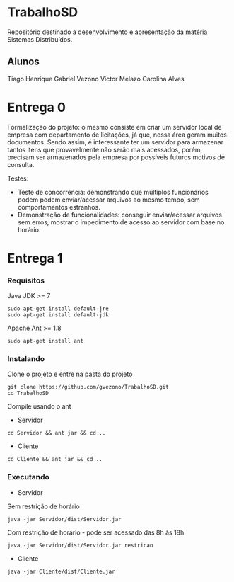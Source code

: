 # TrabalhoSD
Repositório destinado à desenvolvimento e apresentação da matéria Sistemas Distribuídos.

## Alunos
Tiago Henrique
Gabriel Vezono
Victor Melazo
Carolina Alves

# Entrega 0
Formalização do projeto: o mesmo consiste em criar um servidor local de empresa com departamento de licitações, já que, nessa área geram muitos documentos. Sendo assim, é interessante ter um servidor para armazenar tantos itens que provavelmente não serão mais acessados, porém, precisam ser armazenados pela empresa por possíveis futuros motivos de consulta.

Testes:
  - Teste de concorrência: demonstrando que múltiplos funcionários podem podem enviar/acessar arquivos ao mesmo tempo, sem comportamentos estranhos.
  - Demonstração de funcionalidades: conseguir enviar/acessar arquivos sem erros, mostrar o impedimento de acesso ao servidor com base no horário.

# Entrega 1
### Requisitos
Java JDK >= 7
```
sudo apt-get install default-jre
sudo apt-get install default-jdk
```
Apache Ant >= 1.8
```
sudo apt-get install ant
```

### Instalando
Clone o projeto e entre na pasta do projeto
```
git clone https://github.com/gvezono/TrabalhoSD.git
cd TrabalhoSD
```

Compile usando o ant

  - Servidor
```
cd Servidor && ant jar && cd ..
```
  - Cliente
```
cd Cliente && ant jar && cd ..
```

### Executando
  - Servidor

Sem restrição de horário
```
java -jar Servidor/dist/Servidor.jar
```
Com restrição de horário - pode ser acessado das 8h às 18h
```
java -jar Servidor/dist/Servidor.jar restricao
```
  - Cliente
```
java -jar Cliente/dist/Cliente.jar
```
